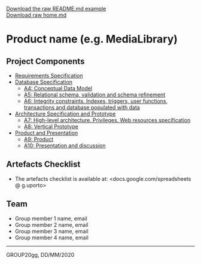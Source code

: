 [Download the raw README.md example](uploads/8cc4354515203dc5d6806712797c0cdf/readme.md)  
[Download raw home.md](uploads/4822ac647dcdfc6ac44d5a1aa8cf54f6/home.md)

# Product name (e.g. MediaLibrary)

## Project Components

* [Requirements Specification](er)
* [Database Specification](ebd)
  * [A4: Conceptual Data Model](a04)
  * [A5: Relational schema, validation and schema refinement](a05)
  * [A6: Integrity constraints. Indexes, triggers, user functions, transactions and database populated with data](a06)
* [Architecture Specification and Prototype](eap)
  * [A7: High-level architecture. Privileges. Web resources specification](a07)
  * [A8: Vertical Prototype](a08)
* [Product and Presentation](pa)
  * [A9: Product](a09)
  * [A10: Presentation and discussion](a10)

## Artefacts Checklist

* The artefacts checklist is available at: <docs.google.com/spreadsheets @ g.uporto>

## Team

* Group member 1 name, email
* Group member 2 name, email
* Group member 3 name, email
* Group member 4 name, email

***
GROUP20gg, DD/MM/2020
